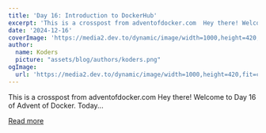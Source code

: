 ```yaml
---
title: 'Day 16: Introduction to DockerHub'
excerpt: 'This is a crosspost from adventofdocker.com  Hey there! Welcome to Day 16 of Advent of Docker. Today...'
date: '2024-12-16'
coverImage: 'https://media2.dev.to/dynamic/image/width=1000,height=420,fit=cover,gravity=auto,format=auto/https%3A%2F%2Fdev-to-uploads.s3.amazonaws.com%2Fuploads%2Farticles%2Fypovjfdi44ioc2ordqzi.png'
author:
  name: Koders
  picture: "assets/blog/authors/koders.png"
ogImage:
  url: 'https://media2.dev.to/dynamic/image/width=1000,height=420,fit=cover,gravity=auto,format=auto/https%3A%2F%2Fdev-to-uploads.s3.amazonaws.com%2Fuploads%2Farticles%2Fypovjfdi44ioc2ordqzi.png'
---
```


This is a crosspost from adventofdocker.com  Hey there! Welcome to Day 16 of Advent of Docker. Today...

[Read more](https://dev.to/code42cate/day-15-introduction-to-dockerhub-2h52)
